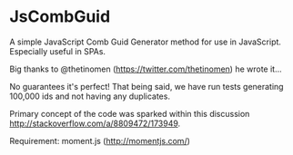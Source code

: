 JsCombGuid
==========

A simple JavaScript Comb Guid Generator method for use in JavaScript.
Especially useful in SPAs.

Big thanks to @thetinomen (https://twitter.com/thetinomen) he wrote it...

No guarantees it's perfect! 
That being said, we have run tests generating 100,000 ids and not having any duplicates.

Primary concept of the code was sparked within this discussion http://stackoverflow.com/a/8809472/173949.



Requirement: moment.js (http://momentjs.com/)
